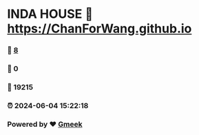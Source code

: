 # INDA HOUSE :link: https://ChanForWang.github.io 
### :page_facing_up: [8](https://ChanForWang.github.io/tag.html) 
### :speech_balloon: 0 
### :hibiscus: 19215 
### :alarm_clock: 2024-06-04 15:22:18 
### Powered by :heart: [Gmeek](https://github.com/Meekdai/Gmeek)

